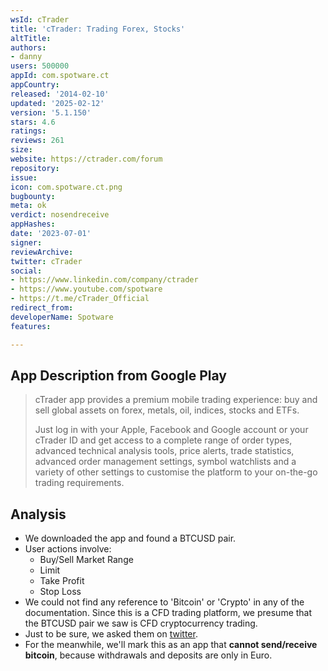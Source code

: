 ```yaml
---
wsId: cTrader
title: 'cTrader: Trading Forex, Stocks'
altTitle: 
authors:
- danny
users: 500000
appId: com.spotware.ct
appCountry: 
released: '2014-02-10'
updated: '2025-02-12'
version: '5.1.150'
stars: 4.6
ratings: 
reviews: 261
size: 
website: https://ctrader.com/forum
repository: 
issue: 
icon: com.spotware.ct.png
bugbounty: 
meta: ok
verdict: nosendreceive
appHashes: 
date: '2023-07-01'
signer: 
reviewArchive: 
twitter: cTrader
social:
- https://www.linkedin.com/company/ctrader
- https://www.youtube.com/spotware
- https://t.me/cTrader_Official
redirect_from: 
developerName: Spotware
features: 

---
```


## App Description from Google Play

> cTrader app provides a premium mobile trading experience: buy and sell global assets on forex, metals, oil, indices, stocks and ETFs.
>
> Just log in with your Apple, Facebook and Google account or your cTrader ID and get access to a complete range of order types, advanced technical analysis tools, price alerts, trade statistics, advanced order management settings, symbol watchlists and a variety of other settings to customise the platform to your on-the-go trading requirements.

## Analysis

- We downloaded the app and found a BTCUSD pair.
- User actions involve:
  - Buy/Sell Market Range
  - Limit
  - Take Profit
  - Stop Loss
- We could not find any reference to 'Bitcoin' or 'Crypto' in any of the documentation. Since this is a CFD trading platform, we presume that the BTCUSD pair we saw is CFD cryptocurrency trading.
- Just to be sure, we asked them on [twitter](https://twitter.com/BitcoinWalletz/status/1675077669359169537).
- For the meanwhile, we'll mark this as an app that **cannot send/receive bitcoin**, because withdrawals and deposits are only in Euro.
